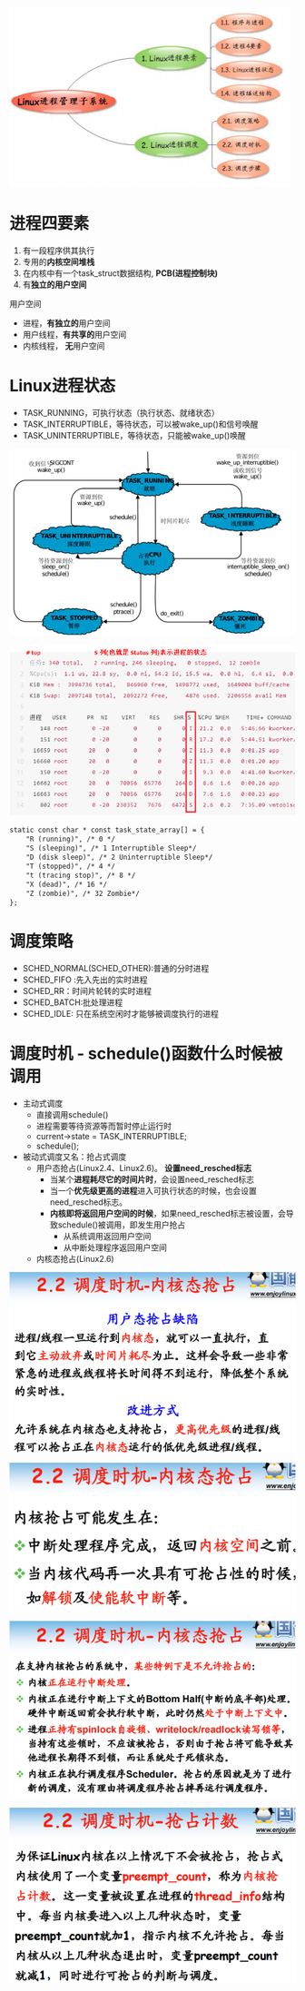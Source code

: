 ![](../photo/Pasted%20image%2020230506182128.png)
# 进程四要素
1. 有一段程序供其执行
2. 专用的**内核空间堆栈**
3. 在内核中有一个task_struct数据结构, **PCB(进程控制块)**
4. 有**独立的用户空间**

 用户空间
- 进程，**有独立的**用户空间
- 用户线程，**有共享的**用户空间
- 内核线程， **无**用户空间

# Linux进程状态
- TASK_RUNNING，可执行状态（执行状态、就绪状态）
- TASK_INTERRUPTIBLE，等待状态，可以被wake_up()和信号唤醒
- TASK_UNINTERRUPTIBLE，等待状态，只能被wake_up()唤醒

![](../photo/Pasted%20image%2020230506185455.png)

![](../photo/7fd07ff2ef07092e59ea1b4195aa38a8_MD5.png)

```
static const char * const task_state_array[] = {
	"R (running)", /* 0 */
	"S (sleeping)", /* 1 Interruptible Sleep*/
	"D (disk sleep)", /* 2 Uninterruptible Sleep*/
	"T (stopped)", /* 4 */
	"t (tracing stop)", /* 8 */
	"X (dead)", /* 16 */
	"Z (zombie)", /* 32 Zombie*/
};
```

# 调度策略
- SCHED_NORMAL(SCHED_OTHER):普通的分时进程
- SCHED_FIFO :先入先出的实时进程
- SCHED_RR：时间片轮转的实时进程
- SCHED_BATCH:批处理进程
- SCHED_IDLE: 只在系统空闲时才能够被调度执行的进程

# 调度时机 - schedule()函数什么时候被调用
- 主动式调度
	- 直接调用schedule()
	- 进程需要等待资源等而暂时停止运行时
	- current->state = TASK_INTERRUPTIBLE; 
	- schedule();
- 被动式调度又名：抢占式调度
	- 用户态抢占(Linux2.4、Linux2.6)。 **设置need_resched标志**
		- 当某个**进程耗尽它的时间片时**，会设置need_resched标志
		- 当一个**优先级更高的进程**进入可执行状态的时候，也会设置need_resched标志。
		- **内核即将返回用户空间的时候**，如果need_resched标志被设置，会导致schedule()被调用，即发生用户抢占
			- 从系统调用返回用户空间
			- 从中断处理程序返回用户空间
	 - 内核态抢占(Linux2.6)

![](../photo/cbeab4102e61e318f7f029b78cc91725_MD5.png)

![](../photo/7e06aa881e574e21eb958f390613b74f_MD5.png)


![](../photo/d512e113a8bc27163480d2eb008eaf19_MD5.png)

![](../photo/ea952075b03bdb1831ccaa919fdb1a0c_MD5.png)



